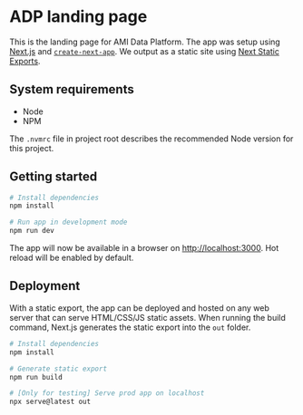 # ADP landing page

This is the landing page for AMI Data Platform. The app was setup using [Next.js](https://nextjs.org/) and [`create-next-app`](https://github.com/vercel/next.js/tree/canary/packages/create-next-app). We output as a static site using [Next Static Exports](https://nextjs.org/docs/pages/building-your-application/deploying/static-exports).

## System requirements

- Node
- NPM

The `.nvmrc` file in project root describes the recommended Node version for this project.

## Getting started

```bash
# Install dependencies
npm install

# Run app in development mode
npm run dev
```

The app will now be available in a browser on [http://localhost:3000](http://localhost:3000). Hot reload will be enabled by default.

## Deployment

With a static export, the app can be deployed and hosted on any web server that can serve HTML/CSS/JS static assets. When running the build command, Next.js generates the static export into the `out` folder.

```bash
# Install dependencies
npm install

# Generate static export
npm run build

# [Only for testing] Serve prod app on localhost
npx serve@latest out
```
